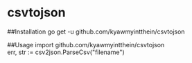 # csvtojson

##Installation
go get -u github.com/kyawmyintthein/csvtojson


##Usage 
import github.com/kyawmyintthein/csvtojson </br>
err, str := csv2json.ParseCsv("filename")
